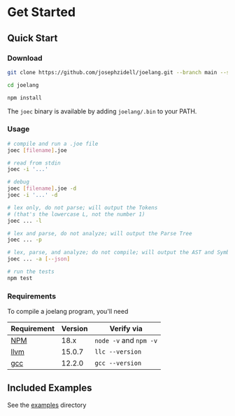# Get Started

## Quick Start

### Download

```bash
git clone https://github.com/josephzidell/joelang.git --branch main --single-branch

cd joelang

npm install
```

The `joec` binary is available by adding `joelang/.bin` to your PATH.

### Usage

```bash
# compile and run a .joe file
joec [filename].joe

# read from stdin
joec -i '...'

# debug
joec [filename].joe -d
joec -i '...' -d

# lex only, do not parse; will output the Tokens
# (that's the lowercase L, not the number 1)
joec ... -l

# lex and parse, do not analyze; will output the Parse Tree
joec ... -p

# lex, parse, and analyze; do not compile; will output the AST and Symbol Table
joec ... -a [--json]

# run the tests
npm test
```

### Requirements

To compile a joelang program, you'll need

| Requirement | Version | Verify via |
| --- | --- | --- |
| [NPM](https://nodejs.org/en) | 18.x | `node -v` and `npm -v` |
| [llvm](https://releases.llvm.org/) | 15.0.7 | `llc --version` |
| [gcc](https://gcc.gnu.org/install/) | 12.2.0 | `gcc --version` |

## Included Examples

See the [examples](https://github.com/josephzidell/joelang/tree/main/examples) directory
